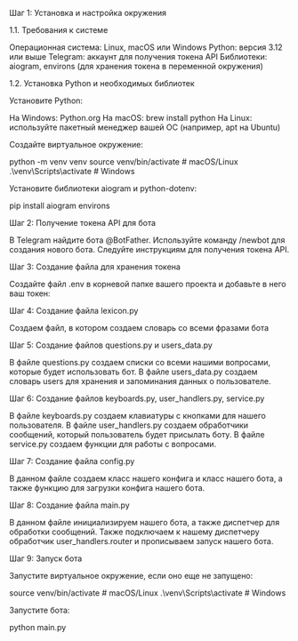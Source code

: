 Шаг 1: Установка и настройка окружения

1.1. Требования к системе

Операционная система: Linux, macOS или Windows
Python: версия 3.12 или выше
Telegram: аккаунт для получения токена API
Библиотеки: aiogram, environs (для хранения токена в переменной окружения)

1.2. Установка Python и необходимых библиотек

Установите Python:

На Windows: Python.org
На macOS: brew install python
На Linux: используйте пакетный менеджер вашей ОС (например, apt на Ubuntu)

Создайте виртуальное окружение:

python -m venv venv
source venv/bin/activate  # macOS/Linux
.\venv\Scripts\activate  # Windows

Установите библиотеки aiogram и python-dotenv:

pip install aiogram environs

Шаг 2: Получение токена API для бота

В Telegram найдите бота @BotFather.
Используйте команду /newbot для создания нового бота.
Следуйте инструкциям для получения токена API.

Шаг 3: Создание файла для хранения токена

Создайте файл .env в корневой папке вашего проекта и добавьте в него ваш токен:

Шаг 4: Создание файла lexicon.py

Создаем файл, в котором создаем словарь со всеми фразами бота

Шаг 5: Создание файлов questions.py и users_data.py

В файле questions.py создаем списки со всеми нашими вопросами, которые будет использовать бот.
В файле users_data.py создаем словарь users для хранения и запоминания данных о пользователе.

Шаг 6: Создание файлов keyboards.py, user_handlers.py, service.py

В файле keyboards.py создаем клавиатуры с кнопками для нашего пользователя.
В файле user_handlers.py создаем обработчики сообщений, который пользователь будет присылать боту.
В файле service.py создаем функции для работы с вопросами.

Шаг 7: Создание файла config.py

В данном файле создаем класс нашего конфига и класс нашего бота, а также функцию для загрузки конфига нашего бота.

Шаг 8: Создание файла main.py 

В данном файле инициализируем нашего бота, а также диспетчер для обработки сообщений.
Также подключаем к нашему диспетчеру обработчик user_handlers.router и прописываем запуск нашего бота.

Шаг 9: Запуск бота

Запустите виртуальное окружение, если оно еще не запущено:

source venv/bin/activate  # macOS/Linux
.\venv\Scripts\activate  # Windows

Запустите бота:

python main.py


